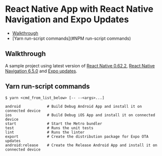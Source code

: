 # React Native App with React Native Navigation and Expo Updates

- [Walkthrough](#Walkthrough)
- [Yarn run-script commands](#NPM run-script commands)

## Walkthrough

A sample project using latest version of [React Native 0.62.2](https://facebook.github.io/react-native/), [React Native Navigation 6.5.0](https://wix.github.io/react-native-navigation/docs/before-you-start/) and [Expo updates](https://github.com/expo/expo/tree/master/packages/expo-updates). 

## Yarn run-script commands
```
$ yarn <cmd_from_list_below> [-- --<args>...]
```

```
android            # Build Debug Android App and install it on connected device
ios                # Build Debug iOS App and install it on connected device
start              # Start the Metro bundler
test               # Runs the unit tests
lint               # Runs the linter
export             # Create the distribution package for Expo OTA updates 
android:release    # Create the Release Android App and install it on connected device
```
